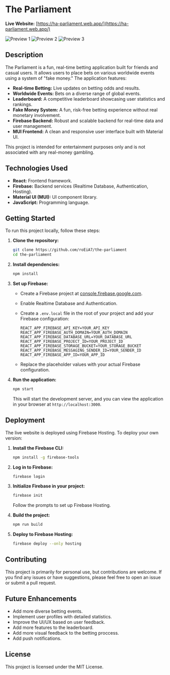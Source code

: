 # The Parliament

**Live Website:** [https://ha-parliament.web.app/](https://ha-parliament.web.app/)

![Preview 1](public/preview1.png) ![Preview 2](public/preview2.png) ![Preview 3](public/preview3.png) 

## Description

The Parliament is a fun, real-time betting application built for friends and casual users. It allows users to place bets on various worldwide events using a system of "fake money." The application features:

* **Real-time Betting:** Live updates on betting odds and results.
* **Worldwide Events:** Bets on a diverse range of global events.
* **Leaderboard:** A competitive leaderboard showcasing user statistics and rankings.
* **Fake Money System:** A fun, risk-free betting experience without real monetary involvement.
* **Firebase Backend:** Robust and scalable backend for real-time data and user management.
* **MUI Frontend:** A clean and responsive user interface built with Material UI.

This project is intended for entertainment purposes only and is not associated with any real-money gambling.

## Technologies Used

* **React:** Frontend framework.
* **Firebase:** Backend services (Realtime Database, Authentication, Hosting).
* **Material UI (MUI):** UI component library.
* **JavaScript:** Programming language.

## Getting Started

To run this project locally, follow these steps:

1.  **Clone the repository:**

    ```bash
    git clone https://github.com/roEiA7/the-parliament
    cd the-parliament
    ```

2.  **Install dependencies:**

    ```bash
    npm install
    ```

3.  **Set up Firebase:**

    * Create a Firebase project at [console.firebase.google.com](https://console.firebase.google.com).
    * Enable Realtime Database and Authentication.
    * Create a `.env.local` file in the root of your project and add your Firebase configuration:

        ```
        REACT_APP_FIREBASE_API_KEY=YOUR_API_KEY
        REACT_APP_FIREBASE_AUTH_DOMAIN=YOUR_AUTH_DOMAIN
        REACT_APP_FIREBASE_DATABASE_URL=YOUR_DATABASE_URL
        REACT_APP_FIREBASE_PROJECT_ID=YOUR_PROJECT_ID
        REACT_APP_FIREBASE_STORAGE_BUCKET=YOUR_STORAGE_BUCKET
        REACT_APP_FIREBASE_MESSAGING_SENDER_ID=YOUR_SENDER_ID
        REACT_APP_FIREBASE_APP_ID=YOUR_APP_ID
        ```

    * Replace the placeholder values with your actual Firebase configuration.

4.  **Run the application:**

    ```bash
    npm start
    ```

    This will start the development server, and you can view the application in your browser at `http://localhost:3000`.

## Deployment

The live website is deployed using Firebase Hosting. To deploy your own version:

1.  **Install the Firebase CLI:**

    ```bash
    npm install -g firebase-tools
    ```

2.  **Log in to Firebase:**

    ```bash
    firebase login
    ```

3.  **Initialize Firebase in your project:**

    ```bash
    firebase init
    ```

    Follow the prompts to set up Firebase Hosting.

4.  **Build the project:**

    ```bash
    npm run build
    ```

5.  **Deploy to Firebase Hosting:**

    ```bash
    firebase deploy --only hosting
    ```

## Contributing

This project is primarily for personal use, but contributions are welcome. If you find any issues or have suggestions, please feel free to open an issue or submit a pull request.

## Future Enhancements

* Add more diverse betting events.
* Implement user profiles with detailed statistics.
* Improve the UI/UX based on user feedback.
* Add more features to the leaderboard.
* Add more visual feedback to the betting proccess.
* Add push notifications.

## License

This project is licensed under the MIT License.
